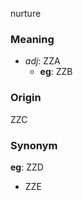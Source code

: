 nurture
### Meaning
+ _adj_: ZZA
    + __eg__: ZZB

### Origin

ZZC

### Synonym

__eg__: ZZD

+ ZZE


